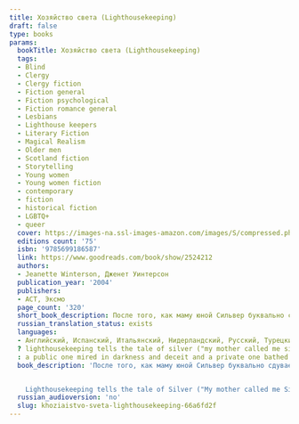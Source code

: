 ```yaml
---
title: Хозяйство света (Lighthousekeeping)
draft: false
type: books
params:
  bookTitle: Хозяйство света (Lighthousekeeping)
  tags:
  - Blind
  - Clergy
  - Clergy fiction
  - Fiction general
  - Fiction psychological
  - Fiction romance general
  - Lesbians
  - Lighthouse keepers
  - Literary Fiction
  - Magical Realism
  - Older men
  - Scotland fiction
  - Storytelling
  - Young women
  - Young women fiction
  - contemporary
  - fiction
  - historical fiction
  - LGBTQ+
  - queer
  cover: https://images-na.ssl-images-amazon.com/images/S/compressed.photo.goodreads.com/books/1229468907i/2524212.jpg, https://images-na.ssl-images-amazon.com/images/S/compressed.photo.goodreads.com/books/1328875027i/15052.jpg
  editions count: '75'
  isbn: '9785699186587'
  link: https://www.goodreads.com/book/show/2524212
  authors:
  - Jeanette Winterson, Дженет Уинтерсон
  publication_year: '2004'
  publishers:
  - АСТ, Эксмо
  page_count: '320'
  short_book_description: После того, как маму юной Сильвер буквально сдувает с лица земли, девочка попадает к слепому и мудрому хранителю маяка Пью, который учит ее, что не дать свету угаснуть - это научиться рассказывать истории…
  russian_translation_status: exists
  languages:
  - Английский, Испанский, Итальянский, Нидерландский, Русский, Турецкий
  ? lighthousekeeping tells the tale of silver ("my mother called me silver. i was born part precious metal, part pirate."), an orphaned girl who is taken in by blind mr. pew, the mysterious and miraculously old keeper of a lighthouse on the scottish coast. pew tells silver stories of babel dark, a nineteenth-century clergyman. dark lived two lives
  : a public one mired in darkness and deceit and a private one bathed in the light of passionate love. For Silver, Dark's life becomes a map through her own darkness, into her own story, and, finally, into love.One of the most original and extraordinary writers of her generation, Jeanette Winterson has created a modern fable about the transformative power of storytelling.
  book_description: 'После того, как маму юной Сильвер буквально сдувает с лица земли, девочка попадает к слепому и мудрому хранителю маяка Пью, который учит ее, что не дать свету угаснуть - это научиться рассказывать истории. И они увлекают девочку в глубины готического кошмара жизни священника Вавилона Мрака, где встречаются Роберт Луис Стивенсон и Чарлз Дарвин…


    Lighthousekeeping tells the tale of Silver ("My mother called me Silver. I was born part precious metal, part pirate."), an orphaned girl who is taken in by blind Mr. Pew, the mysterious and miraculously old keeper of a lighthouse on the Scottish coast. Pew tells Silver stories of Babel Dark, a nineteenth-century clergyman. Dark lived two lives: a public one mired in darkness and deceit and a private one bathed in the light of passionate love. For Silver, Dark''s life becomes a map through her own darkness, into her own story, and, finally, into love.One of the most original and extraordinary writers of her generation, Jeanette Winterson has created a modern fable about the transformative power of storytelling.'
  russian_audioversion: 'no'
  slug: khoziaistvo-sveta-lighthousekeeping-66a6fd2f
---
```

